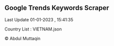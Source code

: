 

## Google Trends Keywords Scraper 
 
Last Update 01-01-2023 , 15:41:35

Country List :
VIETNAM.json



© Abdul Muttaqin 

